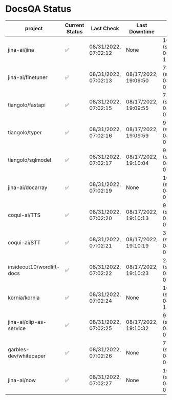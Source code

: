 # DocsQA Status

|         project         |Current Status|     Last Check     |   Last Downtime    |              % Uptime              |
|-------------------------|--------------|--------------------|--------------------|------------------------------------|
|jina-ai/jina             |✅            |08/31/2022, 07:02:12|None                |100.000 (since 08/29/2022, 11:24:14)|
|jina-ai/finetuner        |✅            |08/31/2022, 07:02:13|08/17/2022, 19:09:50|73.497 (since 08/15/2022, 07:09:42) |
|tiangolo/fastapi         |✅            |08/31/2022, 07:02:15|08/17/2022, 19:09:55|73.500 (since 08/15/2022, 07:09:42) |
|tiangolo/typer           |✅            |08/31/2022, 07:02:16|08/17/2022, 19:09:59|91.093 (since 08/15/2022, 07:09:42) |
|tiangolo/sqlmodel        |✅            |08/31/2022, 07:02:17|08/17/2022, 19:10:04|95.880 (since 08/15/2022, 07:09:42) |
|jina-ai/docarray         |✅            |08/31/2022, 07:02:19|None                |100.000 (since 08/24/2022, 01:39:12)|
|coqui-ai/TTS             |✅            |08/31/2022, 07:02:20|08/17/2022, 19:10:13|95.878 (since 08/15/2022, 07:09:42) |
|coqui-ai/STT             |✅            |08/31/2022, 07:02:21|08/17/2022, 19:10:19|32.739 (since 08/15/2022, 07:09:42) |
|insideout10/wordlift-docs|✅            |08/31/2022, 07:02:22|08/17/2022, 19:10:23|24.855 (since 08/15/2022, 07:09:42) |
|kornia/kornia            |✅            |08/31/2022, 07:02:24|None                |100.000 (since 08/30/2022, 13:49:49)|
|jina-ai/clip-as-service  |✅            |08/31/2022, 07:02:25|08/17/2022, 19:10:32|95.887 (since 08/15/2022, 07:09:42) |
|garbles-dev/whitepaper   |✅            |08/31/2022, 07:02:26|None                |75.008 (since 08/24/2022, 01:39:12) |
|jina-ai/now              |✅            |08/31/2022, 07:02:27|None                |100.000 (since 08/24/2022, 01:39:12)|
